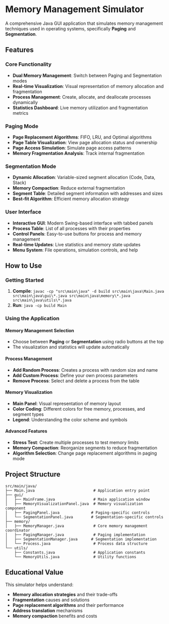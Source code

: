 # Memory Management Simulator

A comprehensive Java GUI application that simulates memory management techniques used in operating systems, specifically **Paging** and **Segmentation**.

## Features

### Core Functionality

- **Dual Memory Management**: Switch between Paging and Segmentation modes
- **Real-time Visualization**: Visual representation of memory allocation and fragmentation
- **Process Management**: Create, allocate, and deallocate processes dynamically
- **Statistics Dashboard**: Live memory utilization and fragmentation metrics

### Paging Mode

- **Page Replacement Algorithms**: FIFO, LRU, and Optimal algorithms
- **Page Table Visualization**: View page allocation status and ownership
- **Page Access Simulation**: Simulate page access patterns
- **Memory Fragmentation Analysis**: Track internal fragmentation

### Segmentation Mode

- **Dynamic Allocation**: Variable-sized segment allocation (Code, Data, Stack)
- **Memory Compaction**: Reduce external fragmentation
- **Segment Table**: Detailed segment information with addresses and sizes
- **Best-fit Algorithm**: Efficient memory allocation strategy

### User Interface

- **Interactive GUI**: Modern Swing-based interface with tabbed panels
- **Process Table**: List of all processes with their properties
- **Control Panels**: Easy-to-use buttons for process and memory management
- **Real-time Updates**: Live statistics and memory state updates
- **Menu System**: File operations, simulation controls, and help

## How to Use

### Getting Started

1. **Compile**: `javac -cp "src\main\java" -d build src\main\java\Main.java src\main\java\gui\*.java src\main\java\memory\*.java src\main\java\utils\*.java`
2. **Run**: `java -cp build Main`

### Using the Application

#### Memory Management Selection

- Choose between **Paging** or **Segmentation** using radio buttons at the top
- The visualization and statistics will update automatically

#### Process Management

- **Add Random Process**: Creates a process with random size and name
- **Add Custom Process**: Define your own process parameters
- **Remove Process**: Select and delete a process from the table

#### Memory Visualization

- **Main Panel**: Visual representation of memory layout
- **Color Coding**: Different colors for free memory, processes, and segment types
- **Legend**: Understanding the color scheme and symbols

#### Advanced Features

- **Stress Test**: Create multiple processes to test memory limits
- **Memory Compaction**: Reorganize segments to reduce fragmentation
- **Algorithm Selection**: Change page replacement algorithms in paging mode

## Project Structure

```
src/main/java/
├── Main.java                          # Application entry point
├── gui/
│   ├── MainFrame.java                 # Main application window
│   ├── MemoryVisualizationPanel.java  # Memory visualization component
│   ├── PagingPanel.java              # Paging-specific controls
│   └── SegmentationPanel.java        # Segmentation-specific controls
├── memory/
│   ├── MemoryManager.java             # Core memory management coordinator
│   ├── PagingManager.java             # Paging implementation
│   ├── SegmentationManager.java      # Segmentation implementation
│   └── Process.java                   # Process data structure
└── utils/
    ├── Constants.java                 # Application constants
    └── MemoryUtils.java               # Utility functions
```

## Educational Value

This simulator helps understand:

- **Memory allocation strategies** and their trade-offs
- **Fragmentation** causes and solutions
- **Page replacement algorithms** and their performance
- **Address translation** mechanisms
- **Memory compaction** benefits and costs
